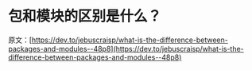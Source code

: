 # 包和模块的区别是什么？

原文：[https://dev.to/jebuscraisp/what-is-the-difference-between-packages-and-modules--48p8](https://dev.to/jebuscraisp/what-is-the-difference-between-packages-and-modules--48p8)